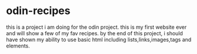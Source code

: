 # odin-recipes

this is a project i am doing for the odin project. this is my first website ever and will show a few of my fav recipes. by the end of this project, i should have shown my ability to use basic html including lists,links,images,tags and elements.
